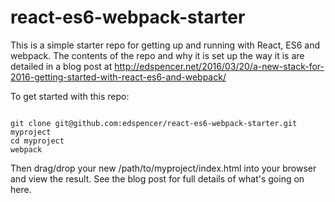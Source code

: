 # react-es6-webpack-starter

This is a simple starter repo for getting up and running with React, ES6 and webpack. The contents of the repo and why it is set up the way it is are detailed in a blog post at http://edspencer.net/2016/03/20/a-new-stack-for-2016-getting-started-with-react-es6-and-webpack/

To get started with this repo:

<pre><code>
git clone git@github.com:edspencer/react-es6-webpack-starter.git myproject
cd myproject
webpack
</code></pre>

Then drag/drop your new /path/to/myproject/index.html into your browser and view the result. See the blog post for full details of what's going on here.
